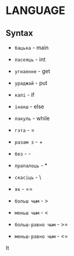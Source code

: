 # LANGUAGE 

## Syntax

* `бацька`          - main
* `пасеяць`         - int
* `угнаенне`        - get
* `ураджай`         - put

* `калi`            - if
* `iнакш`           - else
* `пакуль`          - while
  
* `гэта`            - = 
* `разам з`         - + 
* `без`             - -
* `прапалоць`       - *
* `скасiць`         - \
  
* `як`              - ==
* `больш чым`       - >
* `меньш чым`       - <
* `больш-равно чым` - >=
* `меньш-равно чым` - <=
  
It 
